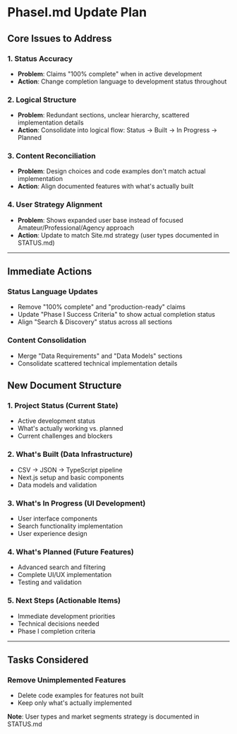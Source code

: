 # PhaseI.md Update Plan

## **Core Issues to Address**

### **1. Status Accuracy**
- **Problem**: Claims "100% complete" when in active development
- **Action**: Change completion language to development status throughout

### **2. Logical Structure**
- **Problem**: Redundant sections, unclear hierarchy, scattered implementation details
- **Action**: Consolidate into logical flow: Status → Built → In Progress → Planned

### **3. Content Reconciliation**
- **Problem**: Design choices and code examples don't match actual implementation
- **Action**: Align documented features with what's actually built

### **4. User Strategy Alignment**
- **Problem**: Shows expanded user base instead of focused Amateur/Professional/Agency approach
- **Action**: Update to match Site.md strategy (user types documented in STATUS.md)

---

## **Immediate Actions**

### **Status Language Updates**
- Remove "100% complete" and "production-ready" claims
- Update "Phase I Success Criteria" to show actual completion status
- Align "Search & Discovery" status across all sections

### **Content Consolidation**
- Merge "Data Requirements" and "Data Models" sections
- Consolidate scattered technical implementation details

## **New Document Structure**

### **1. Project Status (Current State)**
- Active development status
- What's actually working vs. planned
- Current challenges and blockers

### **2. What's Built (Data Infrastructure)**
- CSV → JSON → TypeScript pipeline
- Next.js setup and basic components
- Data models and validation

### **3. What's In Progress (UI Development)**
- User interface components
- Search functionality implementation
- User experience design

### **4. What's Planned (Future Features)**
- Advanced search and filtering
- Complete UI/UX implementation
- Testing and validation

### **5. Next Steps (Actionable Items)**
- Immediate development priorities
- Technical decisions needed
- Phase I completion criteria

---

## **Tasks Considered**

### **Remove Unimplemented Features**
- Delete code examples for features not built
- Keep only what's actually implemented


**Note**: User types and market segments strategy is documented in STATUS.md
